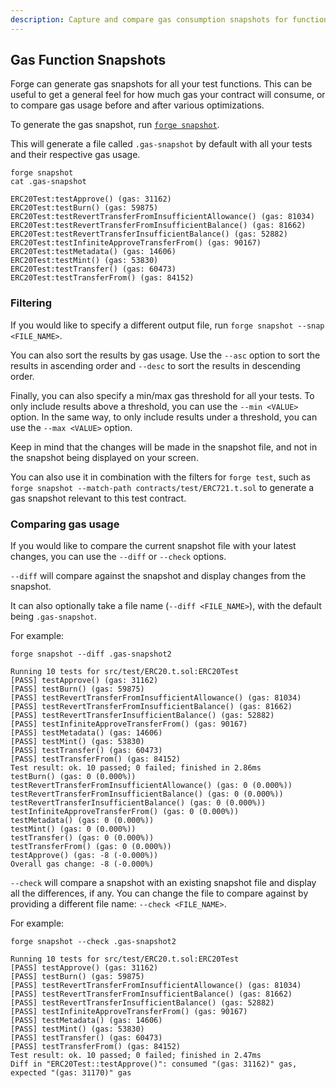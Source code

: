 ```yaml
---
description: Capture and compare gas consumption snapshots for functions to track optimization progress over time.
---
```


## Gas Function Snapshots

Forge can generate gas snapshots for all your test functions. This can
be useful to get a general feel for how much gas your contract will consume,
or to compare gas usage before and after various optimizations.

To generate the gas snapshot, run [`forge snapshot`](/forge/reference/forge-snapshot).

This will generate a file called `.gas-snapshot` by default with all your
tests and their respective gas usage.

```
forge snapshot
cat .gas-snapshot

ERC20Test:testApprove() (gas: 31162)
ERC20Test:testBurn() (gas: 59875)
ERC20Test:testRevertTransferFromInsufficientAllowance() (gas: 81034)
ERC20Test:testRevertTransferFromInsufficientBalance() (gas: 81662)
ERC20Test:testRevertTransferInsufficientBalance() (gas: 52882)
ERC20Test:testInfiniteApproveTransferFrom() (gas: 90167)
ERC20Test:testMetadata() (gas: 14606)
ERC20Test:testMint() (gas: 53830)
ERC20Test:testTransfer() (gas: 60473)
ERC20Test:testTransferFrom() (gas: 84152)
```

### Filtering

If you would like to specify a different output file, run `forge snapshot --snap <FILE_NAME>`.

You can also sort the results by gas usage. Use the `--asc` option to sort the results in
ascending order and `--desc` to sort the results in descending order.

Finally, you can also specify a min/max gas threshold for all your tests.
To only include results above a threshold, you can use the `--min <VALUE>` option.
In the same way, to only include results under a threshold,
you can use the `--max <VALUE>` option.

Keep in mind that the changes will be made in the snapshot file, and not in the snapshot being
displayed on your screen.

You can also use it in combination with the filters for `forge test`, such as `forge snapshot --match-path contracts/test/ERC721.t.sol` to generate a gas snapshot relevant to this test contract.

### Comparing gas usage

If you would like to compare the current snapshot file with your
latest changes, you can use the `--diff` or `--check` options.

`--diff` will compare against the snapshot and display changes from the snapshot.

It can also optionally take a file name (`--diff <FILE_NAME>`), with the default
being `.gas-snapshot`.

For example:

```
forge snapshot --diff .gas-snapshot2

Running 10 tests for src/test/ERC20.t.sol:ERC20Test
[PASS] testApprove() (gas: 31162)
[PASS] testBurn() (gas: 59875)
[PASS] testRevertTransferFromInsufficientAllowance() (gas: 81034)
[PASS] testRevertTransferFromInsufficientBalance() (gas: 81662)
[PASS] testRevertTransferInsufficientBalance() (gas: 52882)
[PASS] testInfiniteApproveTransferFrom() (gas: 90167)
[PASS] testMetadata() (gas: 14606)
[PASS] testMint() (gas: 53830)
[PASS] testTransfer() (gas: 60473)
[PASS] testTransferFrom() (gas: 84152)
Test result: ok. 10 passed; 0 failed; finished in 2.86ms
testBurn() (gas: 0 (0.000%))
testRevertTransferFromInsufficientAllowance() (gas: 0 (0.000%))
testRevertTransferFromInsufficientBalance() (gas: 0 (0.000%))
testRevertTransferInsufficientBalance() (gas: 0 (0.000%))
testInfiniteApproveTransferFrom() (gas: 0 (0.000%))
testMetadata() (gas: 0 (0.000%))
testMint() (gas: 0 (0.000%))
testTransfer() (gas: 0 (0.000%))
testTransferFrom() (gas: 0 (0.000%))
testApprove() (gas: -8 (-0.000%))
Overall gas change: -8 (-0.000%)
```

`--check` will compare a snapshot with an existing snapshot file and display all the
differences, if any. You can change the file to compare against by providing a different file name: `--check <FILE_NAME>`.

For example:

```
forge snapshot --check .gas-snapshot2

Running 10 tests for src/test/ERC20.t.sol:ERC20Test
[PASS] testApprove() (gas: 31162)
[PASS] testBurn() (gas: 59875)
[PASS] testRevertTransferFromInsufficientAllowance() (gas: 81034)
[PASS] testRevertTransferFromInsufficientBalance() (gas: 81662)
[PASS] testRevertTransferInsufficientBalance() (gas: 52882)
[PASS] testInfiniteApproveTransferFrom() (gas: 90167)
[PASS] testMetadata() (gas: 14606)
[PASS] testMint() (gas: 53830)
[PASS] testTransfer() (gas: 60473)
[PASS] testTransferFrom() (gas: 84152)
Test result: ok. 10 passed; 0 failed; finished in 2.47ms
Diff in "ERC20Test::testApprove()": consumed "(gas: 31162)" gas, expected "(gas: 31170)" gas
```
